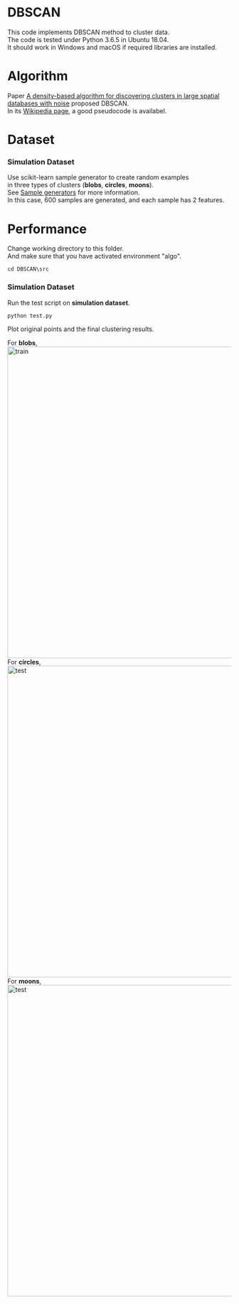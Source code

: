 # DBSCAN

This code implements DBSCAN method to cluster data.  
The code is tested under Python 3.6.5 in Ubuntu 18.04.  
It should work in Windows and macOS if required libraries are installed.

# Algorithm

Paper [A density-based algorithm for discovering clusters in large spatial databases with noise](http://www.aaai.org/Papers/KDD/1996/KDD96-037.pdf) proposed DBSCAN.  
In its [Wikipedia page](https://en.wikipedia.org/wiki/DBSCAN), a good pseudocode is availabel.

# Dataset

### Simulation Dataset
Use scikit-learn sample generator to create random examples  
in three types of clusters (**blobs**, **circles**, **moons**).  
See [Sample generators](http://scikit-learn.org/stable/datasets/index.html#sample-generators) for more information.  
In this case, 600 samples are generated, and each sample has 2 features.

# Performance

Change working directory to this folder.  
And make sure that you have activated environment "algo".
```
cd DBSCAN\src
```

### Simulation Dataset

Run the test script on **simulation dataset**.  
```
python test.py
```

Plot original points and the final clustering results.  

For **blobs**,  
<img src="https://github.com/quqixun/MLAlgorithms/blob/master/DBSCAN/images/blobs.png" alt="train" width="700">  
For **circles**,  
<img src="https://github.com/quqixun/MLAlgorithms/blob/master/DBSCAN/images/circles.png" alt="test" width="700">  
For **moons**,  
<img src="https://github.com/quqixun/MLAlgorithms/blob/master/DBSCAN/images/moons.png" alt="test" width="700">
